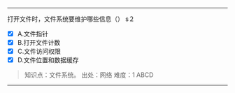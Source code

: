 ---
打开文件时，文件系统要维护哪些信息（） s２
- [x] A.文件指针
- [x] B.打开文件计数
- [x] C.文件访问权限
- [x] D.文件位置和数据缓存

> 知识点：文件系统。
> 出处：网络
> 难度：1
> ABCD

---